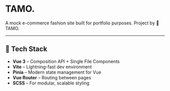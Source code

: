 # TAMO.
A mock e-commerce fashion site built for portfolio purposes.  Project by 🐙TAMO.

---

## 🔧 Tech Stack

- **Vue 3** – Composition API + Single File Components
- **Vite** – Lightning-fast dev environment
- **Pinia** – Modern state management for Vue
- **Vue Router** – Routing between pages
- **SCSS** – For modular, scalable styling
